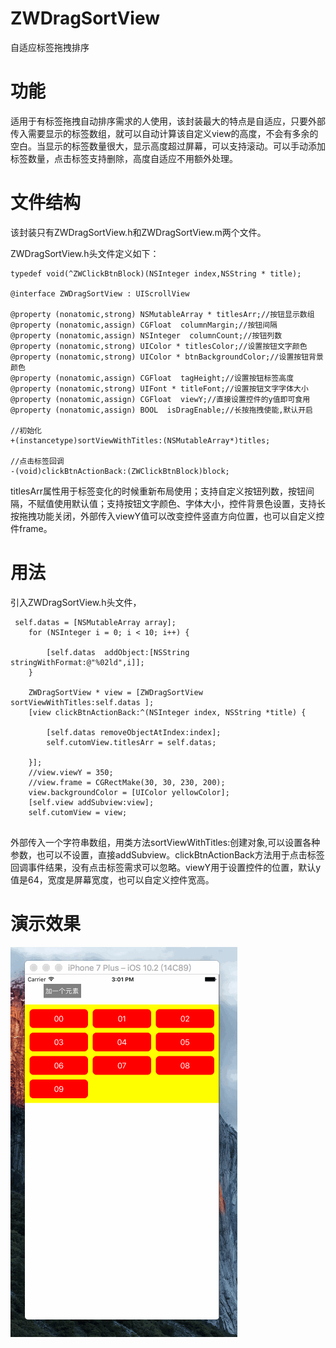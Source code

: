 # ZWDragSortView
自适应标签拖拽排序

# 功能

   适用于有标签拖拽自动排序需求的人使用，该封装最大的特点是自适应，只要外部传入需要显示的标签数组，就可以自动计算该自定义view的高度，不会有多余的空白。当显示的标签数量很大，显示高度超过屏幕，可以支持滚动。可以手动添加标签数量，点击标签支持删除，高度自适应不用额外处理。
   
# 文件结构

该封装只有ZWDragSortView.h和ZWDragSortView.m两个文件。

ZWDragSortView.h头文件定义如下：

```
typedef void(^ZWClickBtnBlock)(NSInteger index,NSString * title);

@interface ZWDragSortView : UIScrollView

@property (nonatomic,strong) NSMutableArray * titlesArr;//按钮显示数组
@property (nonatomic,assign) CGFloat  columnMargin;//按钮间隔
@property (nonatomic,assign) NSInteger  columnCount;//按钮列数
@property (nonatomic,strong) UIColor * titlesColor;//设置按钮文字颜色
@property (nonatomic,strong) UIColor * btnBackgroundColor;//设置按钮背景颜色
@property (nonatomic,assign) CGFloat  tagHeight;//设置按钮标签高度
@property (nonatomic,strong) UIFont * titleFont;//设置按钮文字字体大小
@property (nonatomic,assign) CGFloat  viewY;//直接设置控件的y值即可食用
@property (nonatomic,assign) BOOL  isDragEnable;//长按拖拽使能,默认开启

//初始化
+(instancetype)sortViewWithTitles:(NSMutableArray*)titles;

//点击标签回调
-(void)clickBtnActionBack:(ZWClickBtnBlock)block;

```
titlesArr属性用于标签变化的时候重新布局使用；支持自定义按钮列数，按钮间隔，不赋值使用默认值；支持按钮文字颜色、字体大小，控件背景色设置，支持长按拖拽功能关闭，外部传入viewY值可以改变控件竖直方向位置，也可以自定义控件frame。

# 用法

引入ZWDragSortView.h头文件，

```
 self.datas = [NSMutableArray array];
    for (NSInteger i = 0; i < 10; i++) {
        
        [self.datas  addObject:[NSString stringWithFormat:@"%02ld",i]];
    }
    
    ZWDragSortView * view = [ZWDragSortView sortViewWithTitles:self.datas ];
    [view clickBtnActionBack:^(NSInteger index, NSString *title) {
        
        [self.datas removeObjectAtIndex:index];
        self.cutomView.titlesArr = self.datas;
        
    }];
    //view.viewY = 350;
    //view.frame = CGRectMake(30, 30, 230, 200);
    view.backgroundColor = [UIColor yellowColor];
    [self.view addSubview:view];
    self.cutomView = view;
    
```
外部传入一个字符串数组，用类方法sortViewWithTitles:创建对象,可以设置各种参数，也可以不设置，直接addSubview。clickBtnActionBack方法用于点击标签回调事件结果，没有点击标签需求可以忽略。viewY用于设置控件的位置，默认y值是64，宽度是屏幕宽度，也可以自定义控件宽高。

 # 演示效果
 ![image](https://github.com/xzwgithub/ZWDragSortView/blob/master/DragSortDemo/DragSortDemo/demo演示.gif)
 
 

